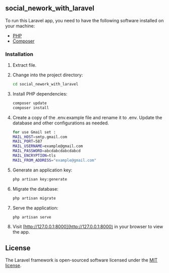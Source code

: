 ## social_nework_with_laravel

To run this Laravel app, you need to have the following software installed on your machine:
- [PHP](https://www.php.net/)
- [Composer](https://getcomposer.org/)


### Installation
1. Extract file.

2. Change into the project directory:
    ```bash
    cd social_nework_with_laravel
    ```

3. Install PHP dependencies:
    ```bash
    composer update
    composer install
    ```
4. Create a copy of the .env.example file and rename it to .env. Update the database and other configurations as needed.
    ```bash
    for use Gmail set :
    MAIL_HOST=smtp.gmail.com
    MAIL_PORT=587
    MAIL_USERNAME=example@gmail.com
    MAIL_PASSWORD=abcdabcdabcdabcd
    MAIL_ENCRYPTION=tls
    MAIL_FROM_ADDRESS="example@gmail.com"
    ```

6. Generate an application key:
    ```bash
    php artisan key:generate
    ```
7. Migrate the database:
    ```bash
    php artisan migrate
    ```
8. Serve the application:
    ```bash
    php artisan serve
    ```
10. Visit [http://127.0.0.1:8000](http://127.0.0.1:8000) in your browser to view the app.


## License

The Laravel framework is open-sourced software licensed under the [MIT license](https://opensource.org/licenses/MIT).
